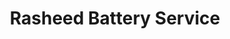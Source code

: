 ---
title: "Rasheed Battery Service"
url: /ranipur-riyast/rasheed-battery-service/
shop: car parts
---